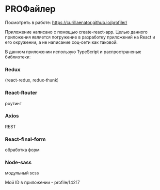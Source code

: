 # PROФайлер
Посмотреть в работе: https://curillaenator.github.io/profiler/

Приложение написано с помощью create-react-app.
Целью данного приложения является погружение в разработку приложений на React и его окружении, а не написание соц-сети как таковой. 

В данном приложении использую TypeScript и распространеные библиотеки:

### Redux
(react-redux, redux-thunk)
### React-Router
роутинг
### Axios
REST 
### React-final-form
обработка форм
### Node-sass
модульный scss

Мой ID в приложении - profile/14217